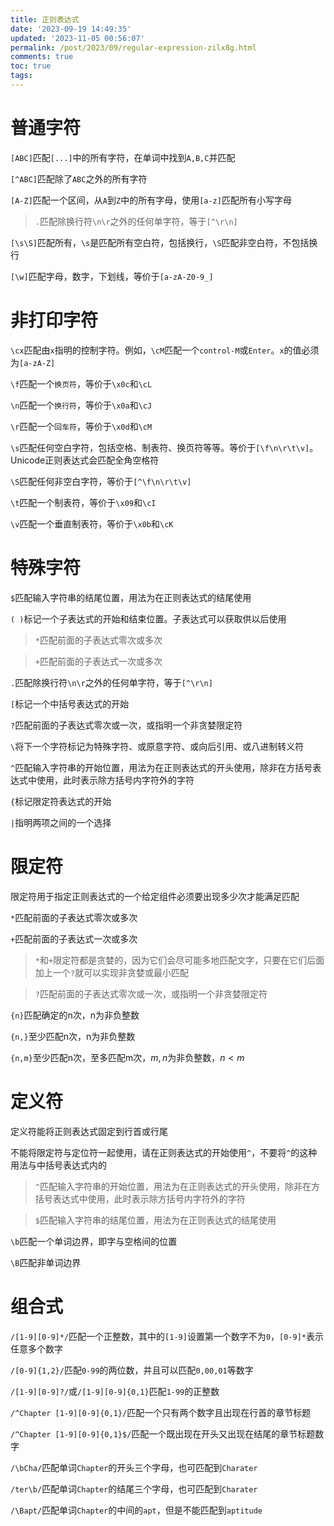 ```yaml
---
title: 正则表达式
date: '2023-09-19 14:49:35'
updated: '2023-11-05 00:56:07'
permalink: /post/2023/09/regular-expression-zilx8g.html
comments: true
toc: true
tags:
---
```





# 普通字符

​`[ABC]`​匹配`[...]`​中的所有字符，在单词中找到`A,B,C`​并匹配

​`[^ABC]`​匹配除了`ABC`​之外的所有字符

​`[A-Z]`​匹配一个区间，从`A`​到`Z`​中的所有字母，使用`[a-z]`​匹配所有小写字母

> ​`.`​匹配除换行符`\n\r`​之外的任何单字符，等于`[^\r\n]`​

​`[\s\S]`​匹配所有，`\s`​是匹配所有空白符，包括换行，`\S`​匹配非空白符，不包括换行

​`[\w]`​匹配字母，数字，下划线，等价于`[a-zA-Z0-9_]`​

# 非打印字符

​`\cx`​匹配由`x`​指明的控制字符。例如，`\cM`​匹配一个`control-M`​或`Enter`​。`x`​的值必须为`[a-zA-Z]`​

​`\f`​匹配一个`换页符`​，等价于`\x0c`​和`\cL`​

​`\n`​匹配一个`换行符`​，等价于`\x0a`​和`\cJ`​

​`\r`​匹配一个`回车符`​，等价于`\x0d`​和`\cM`​

​`\s`​匹配任何空白字符，包括空格、制表符、换页符等等。等价于`[\f\n\r\t\v]`​。Unicode正则表达式会匹配全角空格符

​`\S`​匹配任何非空白字符，等价于`[^\f\n\r\t\v]`​

​`\t`​匹配一个制表符，等价于`\x09`​和`\cI`​

​`\v`​匹配一个垂直制表符，等价于`\x0b`​和`\cK`​

# 特殊字符

​`$`​匹配输入字符串的结尾位置，用法为在正则表达式的结尾使用

​`( )`​标记一个子表达式的开始和结束位置。子表达式可以获取供以后使用

> ​`*`​匹配前面的子表达式零次或多次

> ​`+`​匹配前面的子表达式一次或多次

​`.`​匹配除换行符`\n\r`​之外的任何单字符，等于`[^\r\n]`​

​`[`​标记一个中括号表达式的开始

​`?`​匹配前面的子表达式零次或一次，或指明一个非贪婪限定符

​`\`​将下一个字符标记为特殊字符、或原意字符、或向后引用、或八进制转义符

​`^`​匹配输入字符串的开始位置，用法为在正则表达式的开头使用，除非在方括号表达式中使用，此时表示除方括号内字符外的字符

​`{`​标记限定符表达式的开始

​`|`​指明两项之间的一个选择

# 限定符

限定符用于指定正则表达式的一个给定组件必须要出现多少次才能满足匹配

​`*`​匹配前面的子表达式零次或多次

​`+`​匹配前面的子表达式一次或多次

> ​`*`​和`+`​限定符都是贪婪的，因为它们会尽可能多地匹配文字，只要在它们后面加上一个`?`​就可以实现非贪婪或最小匹配

> ​`?`​匹配前面的子表达式零次或一次，或指明一个非贪婪限定符

​`{n}`​匹配确定的n次，n为非负整数

​`{n,}`​至少匹配n次，n为非负整数

​`{n,m}`​至少匹配n次，至多匹配m次，$m,n$为非负整数，$n\lt m$  

# 定义符

定义符能将正则表达式固定到行首或行尾

不能将限定符与定位符一起使用，请在正则表达式的开始使用`^`​，不要将`^`​的这种用法与中括号表达式内的

> ​`^`​匹配输入字符串的开始位置，用法为在正则表达式的开头使用，除非在方括号表达式中使用，此时表示除方括号内字符外的字符

> ​`$`​匹配输入字符串的结尾位置，用法为在正则表达式的结尾使用

​`\b`​匹配一个单词边界，即字与空格间的位置

​`\B`​匹配非单词边界

# 组合式

​`/[1-9][0-9]*/`​匹配一个正整数，其中的`[1-9]`​设置第一个数字不为`0`​，`[0-9]*`​表示任意多个数字

​`/[0-9]{1,2}/`​匹配`0-99`​的两位数，并且可以匹配`0,00,01`​等数字

​`/[1-9][0-9]?/`​或`/[1-9][0-9]{0,1}`​匹配`1-99`​的正整数

​`/^Chapter [1-9][0-9]{0,1}/`​匹配一个只有两个数字且出现在行首的章节标题

​`/^Chapter [1-9][0-9]{0,1}$/`​匹配一个既出现在开头又出现在结尾的章节标题数字

​`/\bCha/`​匹配单词`Chapter`​的开头三个字母，也可匹配到`Charater`​

​`/ter\b/`​匹配单词`Chapter`​的结尾三个字母，也可匹配到`Charater`​

​`/\Bapt/`​匹配单词`Chapter`​的中间的`apt`​，但是不能匹配到`aptitude`​
